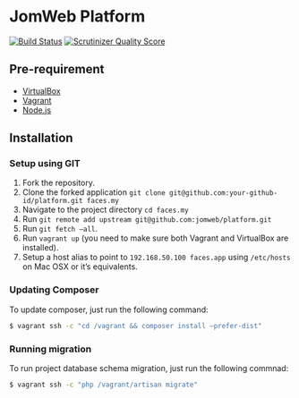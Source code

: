 JomWeb Platform
==============

[![Build Status](https://img.shields.io/travis/jomweb/platform/develop.svg?style=flat)](https://travis-ci.org/jomweb/platform)
[![Scrutinizer Quality Score](https://img.shields.io/scrutinizer/g/jomweb/platform/develop.svg?style=flat)](https://scrutinizer-ci.com/g/jomweb/platform/)

## Pre-requirement

* [VirtualBox](https://www.virtualbox.org/wiki/Downloads)
* [Vagrant](http://www.vagrantup.com/downloads.html)
* [Node.js](https://nodejs.org/download/)

## Installation

### Setup using GIT

1. Fork the repository.
2. Clone the forked application `git clone git@github.com:your-github-id/platform.git faces.my`
3. Navigate to the project directory `cd faces.my`
4. Run `git remote add upstream git@github.com:jomweb/platform.git`
5. Run `git fetch —all`.
6. Run `vagrant up` (you need to make sure both Vagrant and VirtualBox are installed).
7. Setup a host alias to point to `192.168.50.100 faces.app` using `/etc/hosts` on Mac OSX or it’s equivalents.

### Updating Composer

To update composer, just run the following command:

```bash
$ vagrant ssh -c "cd /vagrant && composer install —prefer-dist"
```

### Running migration

To run project database schema migration, just run the following commnad:

```bash
$ vagrant ssh -c "php /vagrant/artisan migrate"
```


